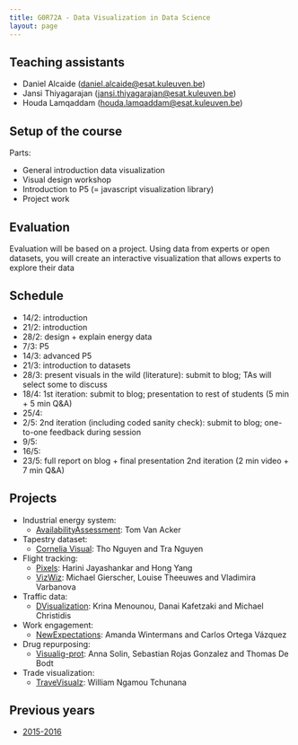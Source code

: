 ```yaml
---
title: G0R72A - Data Visualization in Data Science
layout: page
---
```

## Teaching assistants
* Daniel Alcaide (daniel.alcaide@esat.kuleuven.be)
* Jansi Thiyagarajan (jansi.thiyagarajan@esat.kuleuven.be)
* Houda Lamqaddam (houda.lamqaddam@esat.kuleuven.be)

## Setup of the course
Parts:

* General introduction data visualization
* Visual design workshop
* Introduction to P5 (= javascript visualization library)
* Project work

## Evaluation

Evaluation will be based on a project. Using data from experts or open datasets, you will create an interactive visualization that allows experts to explore their data

## Schedule

* 14/2: introduction
* 21/2: introduction
* 28/2: design + explain energy data
* 7/3: P5
* 14/3: advanced P5
* 21/3: introduction to datasets
* 28/3: present visuals in the wild (literature): submit to blog; TAs will select some to discuss
* 18/4: 1st iteration: submit to blog; presentation to rest of students (5 min + 5 min Q&A)
* 25/4: 
* 2/5: 2nd iteration (including coded sanity check): submit to blog; one-to-one feedback during session
* 9/5: 
* 16/5: 
* 23/5: full report on blog + final presentation 2nd iteration (2 min video + 7 min Q&A)

## Projects

* Industrial energy system:
  * [AvailabilityAssessment](https://availabilityassessment.wordpress.com/): Tom Van Acker
* Tapestry dataset:
  * [Cornelia Visual](https://corneliavisual.wordpress.com/): Tho Nguyen and Tra Nguyen
* Flight tracking:
  * [Pixels](http://visualsfordata.wordpress.com/): Harini Jayashankar and Hong Yang
  * [VizWiz](https://vizwizblog.wordpress.com/): Michael Gierscher, Louise Theeuwes and Vladimira Varbanova
* Traffic data:
  * [DVisualization](https://dvisualization.wordpress.com/): Krina Menounou, Danai Kafetzaki and Michael Christidis
* Work engagement:
  * [NewExpectations](http://newexpectationsdatavisualization.blogspot.be/): Amanda Wintermans and Carlos Ortega Vázquez
* Drug repurposing:
  * [Visualig-prot](https://visualigprot.wordpress.com/): Anna Solin, Sebastian Rojas Gonzalez and Thomas De Bodt
* Trade visualization:
  * [TraveVisualz](https://tradevisualzsite.wordpress.com/): William Ngamou Tchunana

## Previous years

* [2015-2016]({{site.baseurl}}/teaching/g0w36a/2015/)